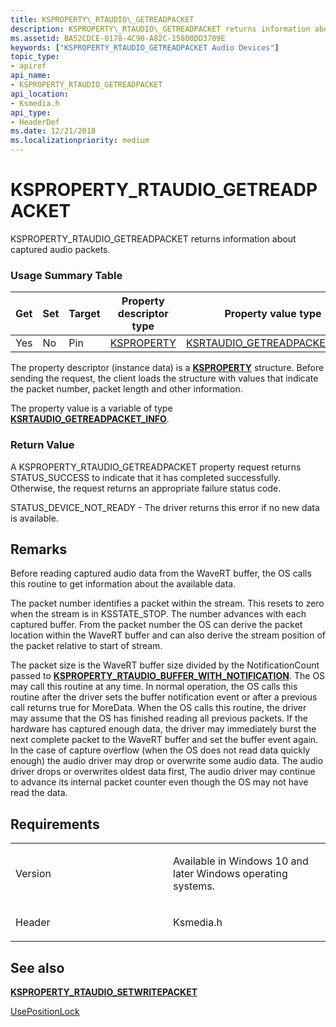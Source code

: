```yaml
---
title: KSPROPERTY\_RTAUDIO\_GETREADPACKET
description: KSPROPERTY\_RTAUDIO\_GETREADPACKET returns information about captured audio packets.
ms.assetid: BA52CDCE-0178-4C90-A82C-15800DD3709E
keywords: ["KSPROPERTY_RTAUDIO_GETREADPACKET Audio Devices"]
topic_type:
- apiref
api_name:
- KSPROPERTY_RTAUDIO_GETREADPACKET
api_location:
- Ksmedia.h
api_type:
- HeaderDef
ms.date: 12/21/2018
ms.localizationpriority: medium
---
```


# KSPROPERTY\_RTAUDIO\_GETREADPACKET


KSPROPERTY\_RTAUDIO\_GETREADPACKET returns information about captured audio packets.

### <span id="Usage_Summary_Table"></span><span id="usage_summary_table"></span><span id="USAGE_SUMMARY_TABLE"></span>Usage Summary Table

 
|Get|Set|Target|Property descriptor type|Property value type|
|--- |--- |--- |--- |--- |
|Yes|No|Pin|[KSPROPERTY](https://docs.microsoft.com/previous-versions/ff564262(v=vs.85))|[KSRTAUDIO_GETREADPACKET_INFO](https://docs.microsoft.com/windows-hardware/drivers/ddi/ksmedia/ns-ksmedia-ksrtaudio_getreadpacket_info)|


The property descriptor (instance data) is a [**KSPROPERTY**](https://docs.microsoft.com/previous-versions/ff564262(v=vs.85)) structure. Before sending the request, the client loads the structure with values that indicate the packet number, packet length and other information.

The property value is a variable of type [**KSRTAUDIO\_GETREADPACKET\_INFO**](https://docs.microsoft.com/windows-hardware/drivers/ddi/ksmedia/ns-ksmedia-ksrtaudio_getreadpacket_info).

### <span id="Return_Value"></span><span id="return_value"></span><span id="RETURN_VALUE"></span>Return Value

A KSPROPERTY\_RTAUDIO\_GETREADPACKET property request returns STATUS\_SUCCESS to indicate that it has completed successfully. Otherwise, the request returns an appropriate failure status code.

STATUS\_DEVICE\_NOT\_READY - The driver returns this error if no new data is available.

Remarks
-------

Before reading captured audio data from the WaveRT buffer, the OS calls this routine to get information about the available data.

The packet number identifies a packet within the stream. This resets to zero when the stream is in KSSTATE\_STOP. The number advances with each captured buffer. From the packet number the OS can derive the packet location within the WaveRT buffer and can also derive the stream position of the packet relative to start of stream.

The packet size is the WaveRT buffer size divided by the NotificationCount passed to [**KSPROPERTY\_RTAUDIO\_BUFFER\_WITH\_NOTIFICATION**](ksproperty-rtaudio-buffer-with-notification.md). The OS may call this routine at any time. In normal operation, the OS calls this routine after the driver sets the buffer notification event or after a previous call returns true for MoreData. When the OS calls this routine, the driver may assume that the OS has finished reading all previous packets. If the hardware has captured enough data, the driver may immediately burst the next complete packet to the WaveRT buffer and set the buffer event again. In the case of capture overflow (when the OS does not read data quickly enough) the audio driver may drop or overwrite some audio data. The audio driver drops or overwrites oldest data first, The audio driver may continue to advance its internal packet counter even though the OS may not have read the data.

Requirements
------------

<table>
<colgroup>
<col width="50%" />
<col width="50%" />
</colgroup>
<tbody>
<tr class="odd">
<td align="left"><p>Version</p></td>
<td align="left"><p>Available in Windows 10 and later Windows operating systems.</p></td>
</tr>
<tr class="even">
<td align="left"><p>Header</p></td>
<td align="left">Ksmedia.h</td>
</tr>
</tbody>
</table>

## <span id="see_also"></span>See also


[**KSPROPERTY\_RTAUDIO\_SETWRITEPACKET**](ksproperty-rtaudio-setwritepacket.md)

[UsePositionLock](usepositionlock.md)

 

 






